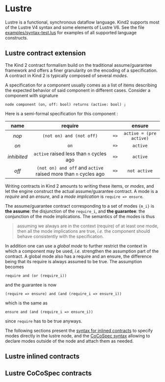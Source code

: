 # Lustre

Lustre is a functional, synchronous dataflow language. Kind2 supports most of the Lustre V4 syntax and some elements of Lustre V6. See the file [examples/syntax-test.lus](../examples/syntax-test.lus) for examples of all supported language constructs.


## Lustre contract extension

The Kind 2 contract formalism build on the traditional assume/guarantee framework and offers a finer granularity on the encoding of a specification. A contract in Kind 2 is typically composed of several *modes*.

A specification for a component usually comes as a list of items describing the
expected behavior of said component in different cases. Consider a component with signature

```
node component (on, off: bool) returns (active: bool) ;
```

Here is a semi-formal specification for this component :

name | require  |   | ensure
:---:|:--------:|:-:|:------:
*nop* | `(not on) and (not off)` | `=>` | `active = (pre active)`
*on* | `on` | `=>` | `active`
*inhibited* | `active` raised less than `n` cycles ago | `=>` | `active`
*off* | `(not on) and off` and `active` raised more than `n` cycles ago | `=>` | `not active`


Writing contracts in Kind 2 amounts to writing these items, or *modes*, and let the engine construct the actual assume/guarantee contract. A mode is a *require* and an *ensure*, and a *mode implication* is `require => ensure`.

The assume/guarantee contract corresponding to a set of modes `{m_i}` is **the assume**: the disjunction of the `require_i`, and **the guarantee**: the conjunction of the mode implications. The semantics of the modes is thus

> assuming we always are in the context (require) of at least one mode, then all the mode implications are true, *i.e.* the component should behave consistently with the specification.

In addition one can use a *global mode* to further restrict the context in which a component may be used, *i.e.* strengthen the assumption part of the contract. A global mode also has a require and an ensure, the difference being that its require is always assumed to be true. The assumption becomes

```
require and (or (require_i))
```

and the guarantee is now

```
(require => ensure) and (and (require_i => ensure_i))
```

which is the same as

```
ensure and (and (require_i => ensure_i))
```

since `require` has to be true anyways.

The following sections present the
[syntax for inlined contracts](#lustre-inlined-contracts)
to specify modes directly in the lustre node, and the
[CoCoSpec syntax](#lustre-cocospec-contracts)
allowing to declare modes outside of the node and attach them as needed.


## Lustre inlined contracts


## Lustre CoCoSpec contracts




